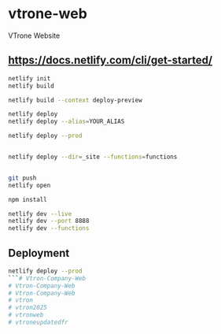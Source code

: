 # vtrone-web
VTrone Website


## https://docs.netlify.com/cli/get-started/

```bash
netlify init
netlify build

netlify build --context deploy-preview

netlify deploy
netlify deploy --alias=YOUR_ALIAS

netlify deploy --prod


netlify deploy --dir=_site --functions=functions


git push
netlify open 
```



```bash
npm install

netlify dev --live
netlify dev --port 8888
netlify dev --functions

```

## Deployment
```bash
netlify deploy --prod
```# Vtron-Company-Web
# Vtron-Company-Web
# Vtron-Company-Web
# vtron
# vtron2025
# vtronweb
# vtroneupdatedfr
